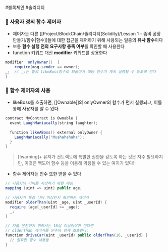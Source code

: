 #블록체인 #솔리디티 

### 📌 사용자 정의 함수 제어자
+ 제어자는 다른 [[Project/BlockChain/솔리디티(Solidity)/Lesson 1 - 좀비 공장 만들기/함수|함수]]들에 대한 접근을 제어하기 위해 사용되는 일종의 **유사 함수**이다
+ 보통 **함수 실행 전의 요구사항 충족 여부**를 확인할 때 사용한다
+  function 키워드 대신 **modifier** 키워드를 상용한다
``` Java
modifier  onlyOwner()  {  
    require(msg.sender == owner);  
_;  // _;는 밑의 likeBoss함수로 되돌아가 해당 함수가 계속 실행될 수 있도록 한다
}
```

### 📌 함수 제어자의 사용
+ likeBoss를 호출하면, [[Ownable]]의 onlyOwner의 함수가 먼저 실행되고, 이를 통해 사용자를 알 수 있다.
``` Java
contract MyContract is Ownable {  
  event LaughManiacally(string laughter);  
  
  function likeABoss() external onlyOwner {  
    LaughManiacally("Muahahahaha");  
  }  
}
```

> [!warning]+ 
> 유저가 컨트랙트에 특별한 권한을 갖도록 하는 것은 자주 필요하지만, 이것은 백도어 함수 등을 이용해 악용될 수 있는 여지가 있다!!

+ 함수 제어자는 인수 또한 받을 수 있다
```Java
// 사용자의 나이를 저장하기 위한 매핑  
mapping (uint => uint) public age;  
  
// 사용자가 특정 나이 이상인지 확인하는 제어자  
modifier olderThan(uint _age, uint _userId) {  
  require (age[_userId] >= _age);  
  _;  
}  
  
// 차를 운전하기 위햐서는 16살 이상이어야 한다면
// olderThan 제어자를 인수와 함께 호출한다:
function driveCar(uint _userId) public olderThan(16, _userId) {  
  // 필요한 함수 내용들  
}
```